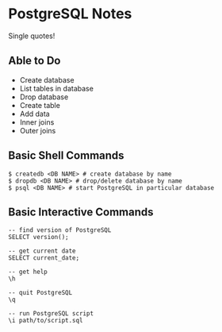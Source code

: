 # PostgreSQL Notes

Single quotes!

## Able to Do

- Create database
- List tables in database
- Drop database
- Create table
- Add data
- Inner joins
- Outer joins

## Basic Shell Commands

```Shell
$ createdb <DB NAME> # create database by name
$ dropdb <DB NAME> # drop/delete database by name
$ psql <DB NAME> # start PostgreSQL in particular database
```

## Basic Interactive Commands

```PLpgSQL
-- find version of PostgreSQL
SELECT version();

-- get current date
SELECT current_date;

-- get help
\h

-- quit PostgreSQL
\q

-- run PostgreSQL script
\i path/to/script.sql
```
